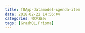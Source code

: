 ```yaml
---
title: f8App-datamodel-Agenda-item
date: 2018-02-22 14:56:04
categories: 技术备忘
tags: [GraphQL,Prisma]
---
```


<script src="https://embed.cacher.io/d7556dd50d61a847fda812c55e2b12a02e5afa13.js?a=e9bedf730e8f209266332201483eeaf2&t=atom_one_light"></script>

